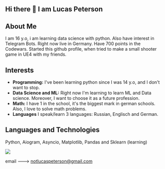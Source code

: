 ## Hi there 👋 I am Lucas Peterson 

##  About Me
I am 16 y.o, i am learning data science with python. Also have interest in Telegram Bots. Right now live in Germany. Have 700 points in the Codewars. Started this github profile, when tried to make a small shooter game in UE4 with my friends. 


##  Interests

- **Programming:** I've been learning python since I was 14 y.o, and I don't want to stop.
- **Data Science and ML:** Right now I'm learning to learn ML and Data science. Moreover, I want to choose it as a future profession.
- **Math:** I have 1 in the school, it's the biggest mark in german schools. Also, I love to solve math problems.
- **Languages** I speak/learn 3 languages: Russian, Englisch and German.

## Languages and Technologies
Python, Aiogram, Asyncio, Matplotlib, Pandas and Sklearn (learning)







<img src = https://www.codewars.com/users/Sacred_pL/badges/large>

email ---> notlucaspeterson@gmail.com

